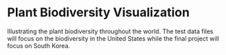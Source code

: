 # Plant Biodiversity Visualization
Illustrating the plant biodiversity throughout the world. The test data files will focus on the biodiversity in the United States while the final project will focus on South Korea.

